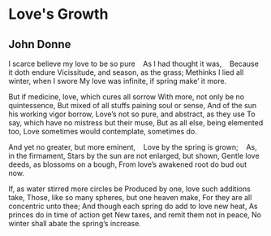 # Love's Growth
## John Donne
I scarce believe my love to be so pure
   As I had thought it was,
   Because it doth endure
Vicissitude, and season, as the grass;
Methinks I lied all winter, when I swore
My love was infinite, if spring make’ it more.

But if medicine, love, which cures all sorrow
With more, not only be no quintessence,
But mixed of all stuffs paining soul or sense,
And of the sun his working vigor borrow,
Love’s not so pure, and abstract, as they use
To say, which have no mistress but their muse,
But as all else, being elemented too,
Love sometimes would contemplate, sometimes do.

And yet no greater, but more eminent,
   Love by the spring is grown;
   As, in the firmament,
Stars by the sun are not enlarged, but shown,
Gentle love deeds, as blossoms on a bough,
From love’s awakened root do bud out now.

If, as water stirred more circles be
Produced by one, love such additions take,
Those, like so many spheres, but one heaven make,
For they are all concentric unto thee;
And though each spring do add to love new heat,
As princes do in time of action get
New taxes, and remit them not in peace,
No winter shall abate the spring’s increase.